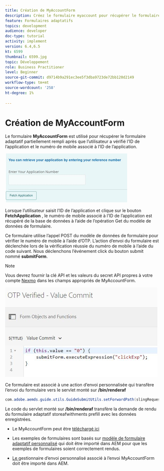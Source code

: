 ```yaml
---
title: Création de MyAccountForm
description: Créez le formulaire myaccount pour récupérer le formulaire partiellement rempli lors de la vérification réussie de l’ID de l’application et du numéro de téléphone.
feature: Formulaires adaptatifs
topics: development
audience: developer
doc-type: tutorial
activity: implement
version: 6.4,6.5
kt: 6599
thumbnail: 6599.jpg
topic: Développement
role: Business Practitioner
level: Beginner
source-git-commit: d9714b9a291ec3ee5f3dba9723de72bb120d2149
workflow-type: tm+mt
source-wordcount: '258'
ht-degree: 1%

---
```




# Création de MyAccountForm

Le formulaire **MyAccountForm** est utilisé pour récupérer le formulaire adaptatif partiellement rempli après que l’utilisateur a vérifié l’ID de l’application et le numéro de mobile associé à l’ID de l’application.

![mon formulaire de compte](assets/6599.JPG)

Lorsque l’utilisateur saisit l’ID de l’application et clique sur le bouton **FetchApplication** , le numéro de mobile associé à l’ID de l’application est récupéré de la base de données à l’aide de l’opération Get du modèle de données de formulaire.

Ce formulaire utilise l’appel POST du modèle de données de formulaire pour vérifier le numéro de mobile à l’aide d’OTP. L’action d’envoi du formulaire est déclenchée lors de la vérification réussie du numéro de mobile à l’aide du code suivant. Nous déclenchons l’événement click du bouton submit nommé **submitForm**.

>[!NOTE]
> Vous devrez fournir la clé API et les valeurs du secret API propres à votre compte [Nexmo](https://dashboard.nexmo.com/) dans les champs appropriés de MyAccountForm.

![trigger-submit](assets/trigger-submit.JPG)



Ce formulaire est associé à une action d’envoi personnalisée qui transfère l’envoi du formulaire vers le servlet monté sur **/bin/renderaf**

```java
com.adobe.aemds.guide.utils.GuideSubmitUtils.setForwardPath(slingRequest,"/bin/renderaf",null,null);
```

Le code du servlet monté sur **/bin/renderaf** transfère la demande de rendu du formulaire adaptatif storeafwithments prefill avec les données enregistrées.


* Le MyAccountForm peut être [téléchargé ici](assets/my-account-form.zip)

* Les exemples de formulaires sont basés sur [modèle de formulaire adaptatif personnalisé](assets/custom-template-with-page-component.zip) qui doit être importé dans AEM pour que les exemples de formulaires soient correctement rendus.

* [Le ](assets/custom-submit-my-account-form.zip) gestionnaire d’envoi personnalisé associé à l’envoi MyAccountForm doit être importé dans AEM.
